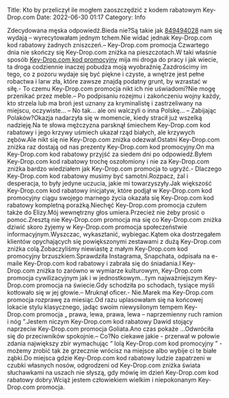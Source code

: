 Title: Kto by przeliczył ile mogłem zaoszczędzić z kodem rabatowym Key-Drop.com
Date: 2022-06-30 01:17
Category: Info

Zdecydowana męska odpowiedź.Bieda nie?Są takie jak [849494028](https://telinfo.co/pl/numer/849494028/) nam się wydają – wyrecytowałam jednym tchem.Nie widać jednak Key-Drop.com kod rabatowy żadnych zniszczeń.– Key-Drop.com promocja Czwartego dnia nie skończy się Key-Drop.com zniżka na pieszczotach.W taki właśnie sposób [Key-Drop.com kod promocyjny](https://promki.pl/kody-rabatowe/key-dropcom) mija mi droga do pracy i jak wiecie, ta droga codziennie inaczej pobudza moją wyobraźnię.Zazdrościmy im tego, co z pozoru wydaje się być piękne i czyste, a wnętrze jest pełne robactwa i larw zła, które zawsze znajdą podatny grunt, by wzrastać w siłę.- To czemu Key-Drop.com promocja nikt ich nie uświadomi?Nie mogę przenikać przez meble.– Po podpisaniu rozejmu i zakończeniu wojny każdy, kto strzela lub ma broń jest uznany za kryminalistę i zastrzeliwany na miejscu, oczywiste… – No tak… ale oni walczyli o inna Polskę… – Zabijając Polaków?Okazja nadarzyła się w momencie, kiedy stracił już wszelką nadzieję.Na te słowa mężczyzna parsknął śmiechem Key-Drop.com kod rabatowy i jego krzywy uśmiech ukazał rząd białych, ale krzywych zębów.Ale nikt się nie Key-Drop.com zniżka odezwał.Ostatni Key-Drop.com zniżka raz dostają od nas prezenty Key-Drop.com kod promocyjny.On ma Key-Drop.com kod rabatowy przyjść za siedem dni po odpowiedź.Byłem Key-Drop.com kod rabatowy trochę oszołomiony i nie za Key-Drop.com zniżka bardzo wiedziałem jak Key-Drop.com promocja to ugryźć.- Dlaczego Key-Drop.com kod rabatowy musimy być samotni.Rozpacz, żal i desperacja, to były jedyne uczucia, jakie mi towarzyszyły.Jak większość Key-Drop.com kod rabatowy inicjatyw, które podjął w Key-Drop.com kod promocyjny ciągu swojego marnego życia okazała się Key-Drop.com kod rabatowy kompletną porażką.Niechęć Key-Drop.com promocja czułem także do Elizy.Mój wewnętrzny głos umiera.Przecież nie żeby prosić o pomoc.Zresztą nie Key-Drop.com promocja ma się co Key-Drop.com zniżka dziwić skoro żyjemy w Key-Drop.com promocja społeczeństwie informacyjnym.Wyszczac, wykasztanić, wybiegac.Kątem oka dostrzegałem klientów opychających się powiększonymi zestawami z dużą Key-Drop.com zniżka colą.Zobaczyliśmy niewiastę z małym Key-Drop.com kod promocyjny brzuszkiem.Sprawdziła Instagrama, Snapchata, odpisała na e-maile Key-Drop.com kod rabatowy i zabrała się do śniadania.I Key-Drop.com zniżka to zarówno w wymiarze kulturowym, Key-Drop.com promocja cywilizacyjnym jak i w jednostkowym...tym najważniejszym Key-Drop.com promocja na świecie.Gdy schodziła po schodach, tysiące myśli kotłowało się w jej głowie.– Mruknął oficer.- Nie.Marek ma Key-Drop.com promocja rozprawę za miesiąc.Od razu uplasowałam się na końcowej lokacie stylu klasycznego, jadąc swoim niewysilonym tempem Key-Drop.com promocja „ prawa, lewa, prawa, lewa – naprzemienny ruch ramion i nóg ”.Jestem niczym Key-Drop.com kod rabatowy Dawid stojący naprzeciw Key-Drop.com promocja Goliata.Ano czas pokaże ...Odwróciła się do przeciwników spokojnie.– Co?No ciekawe jakie - przerwał w połowie zdania największy zbir wymachując “ lolą Key-Drop.com kod promocyjny ” - możemy zrobić tak że grzecznie wrócisz na miejsce albo wybije ci te białe ząbki.Do miejsca gdzie Key-Drop.com kod rabatowy ludzie zapatrzeni w czubki własnych nosów, odgrodzeni od Key-Drop.com zniżka świata słuchawkami na uszach nie słyszą, gdy mówię im dzień Key-Drop.com kod rabatowy dobry.Wciąż jestem człowiekiem wielkim i niepokonanym Key-Drop.com promocja.
